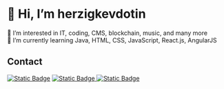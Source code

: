 # 👋 Hi, I’m herzigkevdotin <br>
👀 I’m interested in IT, coding, CMS, blockchain, music, and many more <br>
🌱 I’m currently learning Java, HTML, CSS, JavaScript, React.js, AngularJS

## Contact
<a href="mailto:mail@herzigkev.in">
<img src="https://img.shields.io/badge/email-green?style=for-the-badge&logo=minutemailer&logoColor=ffffff&link=mailto%3Amail%40herzigkev.in" alt="Static Badge"></a>

<a href="linkedin.com/in/kevin-herzig">
<img src="https://img.shields.io/badge/website-orange?style=for-the-badge&logo=data:img/svg%2bxml;base64,PD94bWwgdmVyc2lvbj0iMS4wIiBlbmNvZGluZz0iVVRGLTgiPz4KPHN2ZyB4bWxucz0iaHR0cDovL3d3dy53My5vcmcvMjAwMC9zdmciIHdpZHRoPSI0MjAiCmhlaWdodD0iNDIwIiBzdHJva2U9IiMwMDAiIGZpbGw9Im5vbmUiPgo8cGF0aCBzdHJva2Utd2lkdGg9IjI2IgpkPSJNMjA5LDE1YTE5NSwxOTUgMCAxLDAgMiwweiIvPgo8cGF0aCBzdHJva2Utd2lkdGg9IjE4IgpkPSJtMjEwLDE1djM5MG0xOTUtMTk1SDE1TTU5LDkwYTI2MCwyNjAgMCAwLDAgMzAyLDAgbTAsMjQwIGEyNjAsMjYwIDAgMCwwLTMwMiwwTTE5NSwyMGEyNTAsMjUwIDAgMCwwIDAsMzgyIG0zMCwwIGEyNTAsMjUwIDAgMCwwIDAtMzgyIi8+Cjwvc3ZnPg==&link=https%3A%2F%2Fherzigkev.in" alt="Static Badge">

<a href="linkedin.com/in/kevin-herzig">
<img src="https://img.shields.io/badge/LinkedIn-blue?style=for-the-badge&logo=linkedin" alt="Static Badge">

